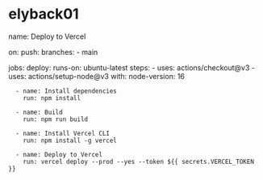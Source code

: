 # elyback01

name: Deploy to Vercel

on:
  push:
    branches:
      - main

jobs:
  deploy:
    runs-on: ubuntu-latest
    steps:
      - uses: actions/checkout@v3
      - uses: actions/setup-node@v3
        with:
          node-version: 16

      - name: Install dependencies
        run: npm install

      - name: Build
        run: npm run build

      - name: Install Vercel CLI
        run: npm install -g vercel

      - name: Deploy to Vercel
        run: vercel deploy --prod --yes --token ${{ secrets.VERCEL_TOKEN }}